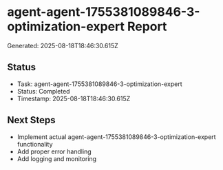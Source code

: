 # agent-agent-1755381089846-3-optimization-expert Report

Generated: 2025-08-18T18:46:30.615Z

## Status
- Task: agent-agent-1755381089846-3-optimization-expert
- Status: Completed
- Timestamp: 2025-08-18T18:46:30.615Z

## Next Steps
- Implement actual agent-agent-1755381089846-3-optimization-expert functionality
- Add proper error handling
- Add logging and monitoring
